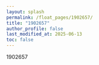 ```yaml
---
layout: splash
permalink: /float_pages/1902657/
title: "1902657"
author_profile: false
last_modified_at: 2025-06-13
toc: false
---
```

 
1902657
